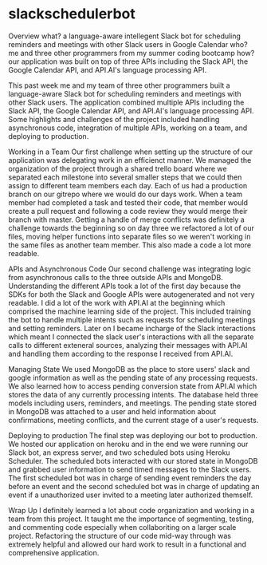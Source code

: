 # slackschedulerbot
Overview
what? a language-aware intellegent Slack bot for scheduling reminders and meetings with other Slack users in Google Calendar
who? me and three other programmers from my summer coding bootcamp
how? our application was built on top of three APIs including the Slack API,  the Google Calendar API, and API.AI's language processing API.



This past week me and my team of three other programmers built a language-aware Slack bot for scheduling reminders and meetings with other Slack users. The application combined multiple APIs including the Slack API,  the Google Calendar API, and API.AI's language processing API. Some highlights and challenges of the project included handling asynchronous code, integration of multiple APIs, working on a team, and deploying to production. 

Working in a Team
Our first challenge when setting up the structure of our application was delegating work in an efficienct manner.  We managed the organization of the project through a shared trello board where we separated each milestone into several smaller steps that we could then assign to different team members each day. Each of us had a production branch on our gitrepo where we would do our days work. When a team member had completed a task and tested their code, that member would create a pull request and following a code review they would merge their branch with master. Getting a handle of merge conflicts was definitely a challenge towards the beginning so on day three we refactored a lot of our files, moving helper functions into separate files so we weren't working in the same files as another team member. This also made a code a lot more readable.

APIs and Asynchronous Code
Our second challenge was integrating logic from asynchronous calls to the three outside APIs and MongoDB. 
Understanding the different APIs took a lot of the first day because the SDKs for both the Slack and Google APIs were autogenerated and not very readable. I did a lot of the work with API.AI at the beginning which comprised the machine learning side of the project. This included training the bot to handle multiple intents such as requests for scheduling meetings and setting reminders. Later on I became incharge of the Slack interactions which meant I connected the slack user's interactions with all the separate calls to different exteneral sources, analyzing their messages with API.AI and handling them according to the response I received from API.AI.

Managing State
We used MongoDB as the place to store users' slack and google information as well as the pending state of any processing requests. We also learned how to access pending conversion state from API.AI which stores the data of any currently processing intents. The database held three models including users, reminders, and meetings.  The pending state stored in MongoDB was attached to a user and held information about confirmations, meeting conflicts, and the current stage of a user's requests.

Deploying to production
The final step was deploying our bot to production. We hosted our application on heroku and in the end we were running our Slack bot, an express server, and two scheduled bots using Heroku Scheduler. The scheduled bots interacted with our stored state in MongoDB and grabbed user information to send timed messages to the Slack users. The first scheduled bot was in charge of sending event reminders the day before an event and the second scheduled bot was in charge of updating an event if a unauthorized user invited to a meeting later authorized themself. 

Wrap Up
I definitely learned a lot about code organization and working in a team from this project. It taught me the importance of segmenting, testing, and commenting code especially when collaboriting on a larger scale project. Refactoring the structure of our code mid-way through was extremely helpful and allowed our hard work to result in a functional and comprehensive application. 

